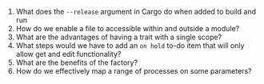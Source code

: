 1. What does the `--release` argument in Cargo do when added to build and run
2. How do we enable a file to accessible within and outside a module?
3. What are the advantages of having a trait with a single scope?
4. What steps would we have to add an `on hold` to-do item that will only allow get and edit functionality?
5. What are the benefits of the factory?
6. How do we effectively map a range of processes on some parameters?